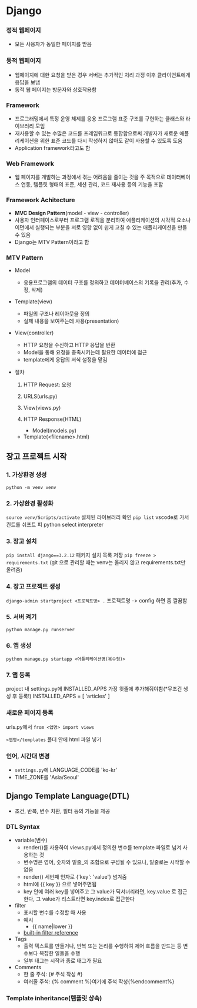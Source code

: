 # Django

### 정적 웹페이지

- 모든 사용자가 동일한 페이지를 받음

### 동적 웹페이지

- 웹페이지에 대한 요청을 받은 경우 서버는 추가적인 처리 과정 이후 클라이언트에게 응답을 보냄
- 동적 웹 페이지는 방문자와 상호작용함

### Framework

- 프로그래밍에서 특정 운영 체제를 응용 프로그램 표준 구조를 구현하는  클래스와 라이브러리 모임
- 재사용할 수 있는 수많은 코드를 프레임워크로 통합함으로써 개발자가 새로운 애플리케이션을 위한 표준 코드를 다시 작성하지 않아도 같이 사용할 수 있도록 도움
- Application framework라고도 함

###  Web Framework

- 웹 페이지를 개발하는 과정에서 겪는 어려움을 줄이는 것을 주 목적으로 데이터베이스 연동, 템플릿 형태의 표준, 세션 관리, 코드 재사용 등의 기능을 포함

### Framework Achitecture

- **MVC Design Pattern**(model - view - controller)
- 사용자 인터페이스로부터 프로그램 로직을 분리하여 애플리케이션의 시각적 요소나 이면에서 실행되는 부분을 서로 영향 없이 쉽게 고칠 수 있는 애플리케이션을 만들 수 있음
- Django는 MTV Pattern이라고 함

### MTV Pattern

- Model
  - 응용프로그램의 데이터 구조를 정의하고 데이터베이스의 기록을 관리(추가, 수정, 삭제)
- Template(view)
  - 파일의 구조나 레이아웃을 정의
  - 실제 내용을 보여주는데 사용(presentation)
- View(controller)
  - HTTP 요청을 수신하고 HTTP 응답을 반환
  - Model을 통해 요청을 충족시키는데 필요한 데이터에 접근
  - template에게 응답의 서식 설정을 맡김
- 절차

  1. HTTP Request: 요청
  2. URLS(urls.py)
  3. View(views.py)
  4. HTTP Response(HTML)
  
     - Model(models.py)
  - Template(\<filename>.html)

## 장고 프로젝트 시작

### 1. 가상환경 생성
`python -m venv venv`

### 2. 가상환경 활성화
`source venv/Scripts/activate`
설치된 라이브러리 확인
`pip list`
vscode로 가서
컨트롤 쉬프트 피
python select interpreter

### 3. 장고 설치
`pip install django==3.2.12`
패키지 설치 목록 저장
`pip freeze > requirements.txt`
(git 으로 관리할 때는 venv는 올리지 않고 requirements.txt만 올려줌)

### 4. 장고 프로젝트 생성
`django-admin startproject <프로젝트명> .`
프로젝트명 -> config 하면 좀 깔끔함

### 5. 서버 켜기
`python manage.py runserver`

### 6. 앱 생성
`python manage.py startapp <어플리케이션명(복수형)>`

### 7. 앱 등록
project 내 settings.py에 INSTALLED_APPS 가장 윗줄에 추가해줘야함(*무조건 생성 후 등록!)
INSTALLED_APPS = [
'articles'
]

### 새로운 페이지 등록
urls.py에서 `from <앱명> import views`

`<앱명>/templates` 폴더 안에 html 파일 넣기

### 언어, 시간대 변경

- `settings.py`에 LANGUAGE_CODE를 'ko-kr'
- TIME_ZONE를 'Asia/Seoul'



## Django Template Language(DTL)

- 조건, 반복, 변수 치환, 필터 등의 기능을 제공

### DTL Syntax

- variable(변수)
  - render()를 사용하여 views.py에서 정의한 변수를 template 파일로 넘겨 사용하는 것
  - 변수명은 영어, 숫자와 밑줄_의 조합으로 구성될 수 있으나, 밑줄로는 시작할 수 없음
  - render() 세번째 인자로 {'key': 'value'} 넘겨줌
  - html에 {{ key }} 으로 넣어주면됨
  - key 안에 여러 key를 넣어주고 그 value가 딕셔너리라면, key.value 로 접근한다, 그 value가 리스트라면 key.index로 접근한다
- filter
  - 표시할 변수를 수정할 때 사용
  - 예시
    - {{ name|lower }}
  - [built-in filter reference](https://docs.djangoproject.com/en/4.0/ref/templates/builtins/)
- Tags
  - 출력 텍스트를 만들거나, 반복 또는 논리를 수행하여 제어 흐름을 만드는 등 변수보다 복잡한 일들을 수행
  - 일부 태그는 시작과 종료 태그가 필요
- Comments
  - 한 줄 주석: {# 주석 작성 #}
  - 여러줄 주석: {% comment %}여기에 주석 작성{%endcomment%}

### Template inheritance(템플릿 상속)

